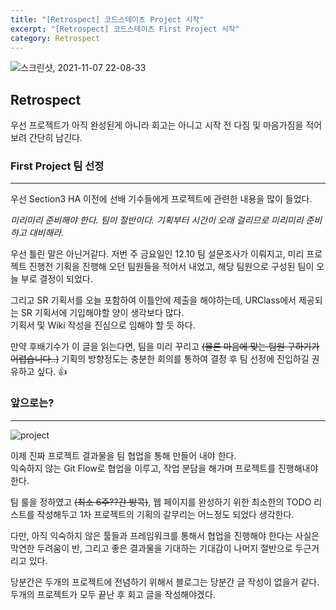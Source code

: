 ```yaml
---
title: "[Retrospect] 코드스테이츠 Project 시작"
excerpt: "[Retrospect] 코드스테이츠 First Project 시작"
category: Retrospect
---
```


![스크린샷, 2021-11-07 22-08-33](https://user-images.githubusercontent.com/83164003/140646268-d8056c13-e7ee-4ea5-8e15-e282a26f6a0d.png)

## Retrospect

우선 프로젝트가 아직 완성된게 아니라 회고는 아니고 시작 전 다짐 및 마음가짐을 적어보려 간단히 남긴다.

### First Project 팀 선정
---
우선 Section3 HA 이전에 선배 기수들에게 프로젝트에 관련한 내용을 많이 들었다.

*미리미리 준비해야 한다. 팀이 절반이다. 기획부터 시간이 오래 걸리므로 미리미리 준비하고 대비해라.*

우선 틀린 말은 아닌거같다. 저번 주 금요일인 12.10 팀 설문조사가 이뤄지고, 미리 프로젝트 진행전 기획을 진행해 오던 팀원들을 적어서 내었고, 해당 팀원으로 구성된 팀이 오늘 부로 결정이 되었다.

그리고 SR 기획서를 오늘 포함하여 이틀안에 제출을 해야하는데, URClass에서 제공되는 SR 기획서에 기입해야할 양이 생각보다 많다.<br>
기획서 및 Wiki 작성을 진심으로 임해야 할 듯 하다. 

만약 후배기수가 이 글을 읽는다면, 팀을 미리 꾸리고 ~~(물론 마음에 맞는 팀원 구하기가 어렵습니다..)~~ 기획의 방향정도는 충분한 회의를 통하여 결정 후 팀 선정에 진입하길 권유하고 싶다. 👍



### 앞으로는?
---
![project](https://user-images.githubusercontent.com/83164003/145743411-a9f1a1ab-51e2-46d4-8906-4b53e5dd21d1.jpg)

이제 진짜 프로젝트 결과물을 팀 협업을 통해 만들어 내야 한다.<br>
익숙하지 않는 Git Flow로 협업을 이루고, 작업 분담을 해가며 프로젝트를 진행해내야 한다.

팀 룰을 정하였고 ~~(최소 6주??간 방콕)~~, 웹 페이지를 완성하기 위한 최소한의 TODO 리스트를 작성해두고 1차 프로젝트의 기획의 갈무리는 어느정도 되었다 생각한다.

다만, 아직 익숙하지 않은 툴들과 프레임워크를 통해서 협업을 진행해야 한다는 사실은 막연한 두려움이 반, 그리고 좋은 결과물을 기대하는 기대감이 나머지 절반으로 두근거리고 있다.

당분간은 두개의 프로젝트에 전념하기 위해서 블로그는 당분간 글 작성이 없을거 같다.<br>
두개의 프로젝트가 모두 끝난 후 회고 글을 작성해야겠다.
